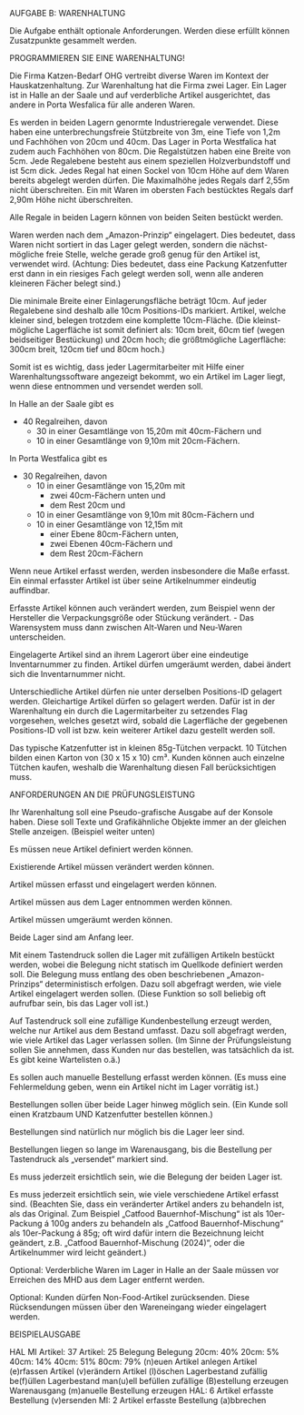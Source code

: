 AUFGABE B: WARENHALTUNG

Die Aufgabe enthält optionale Anforderungen. Werden diese erfüllt können Zusatzpunkte gesammelt werden.

PROGRAMMIEREN SIE EINE WARENHALTUNG!

Die Firma Katzen-Bedarf OHG vertreibt diverse Waren im Kontext der Hauskatzenhaltung. Zur Warenhaltung hat die Firma zwei Lager. Ein Lager ist in Halle an der Saale und auf verderbliche Artikel ausgerichtet, das andere in Porta Wesfalica für alle anderen Waren.

Es werden in beiden Lagern genormte Industrieregale verwendet. Diese haben eine unterbrechungsfreie Stützbreite von 3m, eine Tiefe von 1,2m und Fachhöhen von 20cm und 40cm. Das Lager in Porta Westfalica hat zudem auch Fachhöhen von 80cm. Die Regalstützen haben eine Breite von 5cm. Jede Regalebene besteht aus einem speziellen Holzverbundstoff und ist 5cm dick. Jedes Regal hat einen Sockel von 10cm Höhe auf dem Waren bereits abgelegt werden dürfen. Die Maximalhöhe jedes Regals darf 2,55m nicht überschreiten. Ein mit Waren im obersten Fach bestücktes Regals darf 2,90m Höhe nicht überschreiten.

Alle Regale in beiden Lagern können von beiden Seiten bestückt werden.

Waren werden nach dem „Amazon-Prinzip“ eingelagert. Dies bedeutet, dass Waren nicht sortiert in das Lager gelegt werden, sondern die nächst-mögliche freie Stelle, welche gerade groß genug für den Artikel ist, verwendet wird.
(Achtung: Dies bedeutet, dass eine Packung Katzenfutter erst dann in ein riesiges Fach gelegt werden soll, wenn alle anderen kleineren Fächer belegt sind.)

Die minimale Breite einer Einlagerungsfläche beträgt 10cm. Auf jeder Regalebene sind deshalb alle 10cm Positions-IDs markiert. Artikel, welche kleiner sind, belegen trotzdem eine komplette 10cm-Fläche.
(Die kleinst-mögliche Lagerfläche ist somit definiert als: 10cm breit, 60cm tief (wegen beidseitiger Bestückung) und 20cm hoch; die größtmögliche Lagerfläche: 300cm breit, 120cm tief und 80cm hoch.)

Somit ist es wichtig, dass jeder Lagermitarbeiter mit Hilfe einer Warenhaltungssoftware angezeigt bekommt, wo ein Artikel im Lager liegt, wenn diese entnommen und versendet werden soll.

In Halle an der Saale gibt es
* 40 Regalreihen, davon
    * 30 in einer Gesamtlänge von 15,20m mit 40cm-Fächern und
    * 10 in einer Gesamtlänge von 9,10m mit 20cm-Fächern.

In Porta Westfalica gibt es
* 30 Regalreihen, davon
    * 10 in einer Gesamtlänge von 15,20m mit
        * zwei 40cm-Fächern unten und
        * dem Rest 20cm und
    * 10 in einer Gesamtlänge von 9,10m mit 80cm-Fächern und
    * 10 in einer Gesamtlänge von 12,15m mit
        * einer Ebene 80cm-Fächern unten,
        * zwei Ebenen 40cm-Fächern und
        * dem Rest 20cm-Fächern

Wenn neue Artikel erfasst werden, werden insbesondere die Maße erfasst. Ein einmal erfasster Artikel ist über seine Artikelnummer eindeutig auffindbar.

Erfasste Artikel können auch verändert werden, zum Beispiel wenn der Hersteller die Verpackungsgröße oder Stückung verändert. - Das Warensystem muss dann zwischen Alt-Waren und Neu-Waren unterscheiden.

Eingelagerte Artikel sind an ihrem Lagerort über eine eindeutige Inventarnummer zu finden. Artikel dürfen umgeräumt werden, dabei ändert sich die Inventarnummer nicht.

Unterschiedliche Artikel dürfen nie unter derselben Positions-ID gelagert werden. Gleichartige Artikel dürfen so gelagert werden. Dafür ist in der Warenhaltung ein durch die Lagermitarbeiter zu setzendes Flag vorgesehen, welches gesetzt wird, sobald die Lagerfläche der gegebenen Positions-ID voll ist bzw. kein weiterer Artikel dazu gestellt werden soll.

Das typische Katzenfutter ist in kleinen 85g-Tütchen verpackt. 10 Tütchen bilden einen Karton von (30 x 15 x 10) cm³. Kunden können auch einzelne Tütchen kaufen, weshalb die Warenhaltung diesen Fall berücksichtigen muss.


ANFORDERUNGEN AN DIE PRÜFUNGSLEISTUNG

Ihr Warenhaltung soll eine Pseudo-grafische Ausgabe auf der Konsole haben. Diese soll Texte und Grafikähnliche Objekte immer an der gleichen Stelle anzeigen. (Beispiel weiter unten)

Es müssen neue Artikel definiert werden können.

Existierende Artikel müssen verändert werden können.

Artikel müssen erfasst und eingelagert werden können.

Artikel müssen aus dem Lager entnommen werden können.

Artikel müssen umgeräumt werden können.

Beide Lager sind am Anfang leer.

Mit einem Tastendruck sollen die Lager mit zufälligen Artikeln bestückt werden, wobei die Belegung nicht statisch im Quellkode definiert werden soll. Die Belegung muss entlang des oben beschriebenen „Amazon-Prinzips“ deterministisch erfolgen. Dazu soll abgefragt werden, wie viele Artikel eingelagert werden sollen.
(Diese Funktion so soll beliebig oft aufrufbar sein, bis das Lager voll ist.)

Auf Tastendruck soll eine zufällige Kundenbestellung erzeugt werden, welche nur Artikel aus dem Bestand umfasst. Dazu soll abgefragt werden, wie viele Artikel das Lager verlassen sollen.
(Im Sinne der Prüfungsleistung sollen Sie annehmen, dass Kunden nur das bestellen, was tatsächlich da ist. Es gibt keine Wartelisten o.ä.)

Es sollen auch manuelle Bestellung erfasst werden können.
(Es muss eine Fehlermeldung geben, wenn ein Artikel nicht im Lager vorrätig ist.)

Bestellungen sollen über beide Lager hinweg möglich sein.
(Ein Kunde soll einen Kratzbaum UND Katzenfutter bestellen können.)

Bestellungen sind natürlich nur möglich bis die Lager leer sind.

Bestellungen liegen so lange im Warenausgang, bis die Bestellung per Tastendruck als „versendet“ markiert sind.

Es muss jederzeit ersichtlich sein, wie die Belegung der beiden Lager ist.

Es muss jederzeit ersichtlich sein, wie viele verschiedene Artikel erfasst sind.
(Beachten Sie, dass ein veränderter Artikel anders zu behandeln ist, als das Original. Zum Beispiel „Catfood Bauernhof-Mischung“ ist als 10er-Packung á 100g anders zu behandeln als „Catfood Bauernhof-Mischung“ als 10er-Packung á 85g; oft wird dafür intern die Bezeichnung leicht geändert, z.B. „Catfood Bauernhof-Mischung (2024)“, oder die Artikelnummer wird leicht geändert.)

Optional: Verderbliche Waren im Lager in Halle an der Saale müssen vor Erreichen des MHD aus dem Lager entfernt werden.

Optional: Kunden dürfen Non-Food-Artikel zurücksenden. Diese Rücksendungen müssen über den Wareneingang wieder eingelagert werden.


BEISPIELAUSGABE

HAL                             MI
Artikel:   37                   Artikel:   25
Belegung                        Belegung
    20cm:  40%                      20cm:   5%
    40cm:  14%                      40cm:  51%
                                    80cm:  79%
(n)euen Artikel anlegen
Artikel (e)rfassen
Artikel (v)erändern
Artikel (l)öschen
Lagerbestand zufällig be(f)üllen
Lagerbestand man(u)ell befüllen
zufällige (B)estellung erzeugen                  Warenausgang
(m)anuelle Bestellung erzeugen                            HAL:  6 Artikel
erfasste Bestellung (v)ersenden                            MI:  2 Artikel
erfasste Bestellung (a)bbrechen
